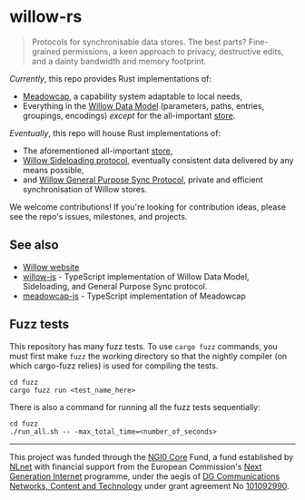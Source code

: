 # willow-rs

> Protocols for synchronisable data stores. The best parts? Fine-grained
> permissions, a keen approach to privacy, destructive edits, and a dainty
> bandwidth and memory footprint.

_Currently_, this repo provides Rust implementations of:

- [Meadowcap](https://willowprotocol.org/specs/meadowcap/index.html#meadowcap),
  a capability system adaptable to local needs,
- Everything in the
  [Willow Data Model](https://willowprotocol.org/specs/data-model/index.html#data_model)
  (parameters, paths, entries, groupings, encodings) _except_ for the
  all-important
  [store](https://willowprotocol.org/specs/data-model/index.html#store).

_Eventually_, this repo will house Rust implementations of:

- The aforementioned all-important
  [store](https://willowprotocol.org/specs/data-model/index.html#store),
- [Willow Sideloading protocol](https://willowprotocol.org/specs/sideloading/index.html#sideloading),
  eventually consistent data delivered by any means possible,
- and
  [Willow General Purpose Sync Protocol](https://willowprotocol.org/specs/sync/index.html#sync),
  private and efficient synchronisation of Willow stores.

We welcome contributions! If you're looking for contribution ideas, please see
the repo's issues, milestones, and projects.

## See also

- [Willow website](https://willowprotocol.org)
- [willow-js](https://github.com/earthstar-project/willow-js) - TypeScript
  implementation of Willow Data Model, Sideloading, and General Purpose Sync
  protocol.
- [meadowcap-js](https://github.com/earthstar-project/meadowcap-js) - TypeScript
  implementation of Meadowcap
  
## Fuzz tests

This repository has many fuzz tests. To use `cargo fuzz` commands, you must first make `fuzz` the working directory so that the nightly compiler (on which cargo-fuzz relies) is used for compiling the tests.

```
cd fuzz
cargo fuzz run <test_name_here>
```

There is also a command for running all the fuzz tests sequentially:

```
cd fuzz
./run_all.sh -- -max_total_time=<number_of_seconds>
```

---

This project was funded through the [NGI0 Core](https://nlnet.nl/core) Fund, a
fund established by [NLnet](https://nlnet.nl/) with financial support from the
European Commission's [Next Generation Internet](https://ngi.eu/) programme,
under the aegis of
[DG Communications Networks, Content and Technology](https://commission.europa.eu/about-european-commission/departments-and-executive-agencies/communications-networks-content-and-technology_en)
under grant agreement No
[101092990](https://cordis.europa.eu/project/id/101092990).
